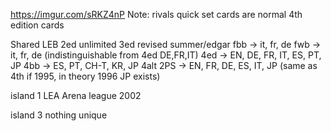 https://imgur.com/sRKZ4nP
Note: rivals quick set cards are normal 4th edition cards

Shared
LEB
2ed unlimited
3ed revised
summer/edgar
fbb -> it, fr, de
fwb -> it, fr, de (indistinguishable from 4ed DE,FR,IT)
4ed -> EN, DE, FR, IT, ES, PT, JP
4bb -> ES, PT, CH-T, KR, JP
4alt 
2PS -> EN, FR, DE, ES, IT, JP (same as 4th if 1995, in theory 1996 JP exists)

island 1
LEA
Arena league 2002

island 3
nothing unique